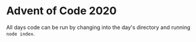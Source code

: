 # Advent of Code 2020

All days code can be run by changing into the day's directory and running `node index`.
